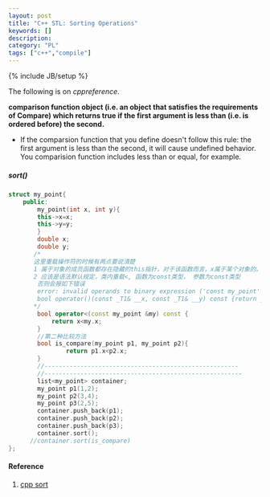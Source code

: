 ```yaml
---
layout: post
title: "C++ STL: Sorting Operations"
keywords: []
description: 
category: "PL"
tags: ["c++","compile"]
---
```

{% include JB/setup %}

The following is on *cppreference*.

**comparison function object (i.e. an object that satisfies the requirements of
Compare) which returns true if the first argument is less than (i.e. is
ordered before) the second.**
- If the comparsion function that you define doesn't follow this rule: the first
  argument is less than the second, it will cause undefined behavior.  You
  comparision function includes less than or equal, for example.

##### sort()

```cpp
struct my_point{
	public:
	    my_point(int x, int y){
        this->x=x;
        this->y=y;
	    }
	    double x;
	    double y;
	   /*
	   这里重载操作符的时候有两点要说清楚
	   1 属于对象的成员函数都存在隐藏的this指针，对于该函数而言，x属于某个对象的。
	   2 应该是语法默认规定，类内重载<, 函数为const类型， 参数为const类型
	    否则会报如下错误
	    error: invalid operands to binary expression ('const my_point' and 'const my_point')
	    bool operator()(const _T1& __x, const _T1& __y) const {return __x < __y;}
	   */
	    bool operator<(const my_point &my) const {
            return x<my.x;
	    }
		//第二种比较方法
		bool is_compare(my_point p1, my_point p2){
			    return p1.x<p2.x;
		}
		//------------------------------------------------------
		//-------------------------------------------------------
		list<my_point> container;
		my_point p1(1,2);
		my_point p2(3,4);
		my_point p3(2,5);
		container.push_back(p1);
		container.push_back(p2);
		container.push_back(p3);
		container.sort();
      //container.sort(is_compare)
};
```



#### Reference
1. [cpp sort](https://en.cppreference.com/w/cpp/algorithm/sort)

